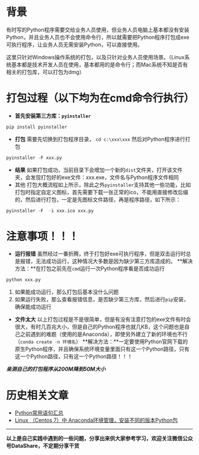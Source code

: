 # 背景
有时写的Python程序需要交给业务人员使用，但业务人员电脑上基本都没有安装Python，并且业务人员也不会使用命令行，所以就需要把Python程序打包成exe可执行程序，让业务人员无需安装Python，可以直接使用。

这里只针对Windows操作系统的打包，以及只针对业务人员使用场景。（Linux系统基本都是技术开发人员在使用，基本都用的是命令行；而Mac系统不知是否有相关的打包库，可以打包为dmg）
# 打包过程（以下均为在cmd命令行执行）
- **首先安装第三方库：`pyinstaller`**
```python
pip install pyinstaller
```
- **打包**
需要先切换到打包程序目录，
`cd c:\xxx\xxx`
然后对Python程序进行打包
```python
pyinstaller -F xxx.py
```
- **结果**
如果打包成功，当前目录下会增加一个新的`dist`文件夹，打开该文件夹，会发现打包好的exe文件：xxx.exe，文件名与Python程序文件相同
- 其他
打包大概流程如上所示，除此之外`pyinstaller`支持其他一些功能，比如打包时指定自定义图标，首先需要下载一张正常的ico，不能用直接修改后缀的，然后进行打包，一定是先图标文件路径，再是程序路径，如下所示：
```python
pyinstaller -F  -i xxx.ico xxx.py
```
# 注意事项！！！
- **运行报错**
虽然经过一番折腾，终于打包好exe可执行程序，但是双击运行时总是报错，无法成功运行，这种情况大多数是因为缺少第三方库造成的。
**解决方法：**在打包之前先在`cmd`运行一次Python程序看是否成功运行
```python
python xxx.py
```
1. 如果能成功运行，那么打包后基本没什么问题
2. 如果运行失败，那么查看报错信息，是否缺少第三方库，然后进行`pip`安装，确保能成功运行

- **文件太大**
以上打包过程是不是很简单，但是有没有注意打包的exe文件有时会很大，有时几百兆大小，但是自己的Python程序也就几KB，这个问题也是自己之前遇到的难题（使用的是Anaconda），即使另外建立了新的环境也不行（`conda create -n 环境名`）
**解决方法：**一定要使用Python官网下载的原生Python程序，并且确保系统环境变量里面只有这一个Python路径，只有这一个Python路径，只有这一个Python路径！！！

***亲测自己的打包程序从200M降到50M大小***
# 历史相关文章
- [Python常用语句汇总](https://www.jianshu.com/p/37f48c338fbd)
- [Linux （Centos 7）中 Anaconda环境管理，安装不同的版本Python包](https://www.jianshu.com/p/bc5af6c078a8)
**************************************************************************
**以上是自己实践中遇到的一些问题，分享出来供大家参考学习，欢迎关注微信公众号DataShare，不定期分享干货**
